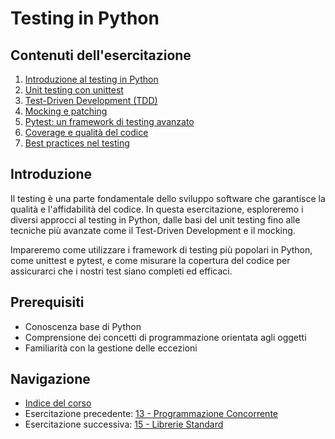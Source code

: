 # Testing in Python

## Contenuti dell'esercitazione

1. [Introduzione al testing in Python](teoria/01-introduzione-testing.md)
2. [Unit testing con unittest](teoria/02-unittest.md)
3. [Test-Driven Development (TDD)](teoria/03-tdd.md)
4. [Mocking e patching](teoria/04-mocking.md)
5. [Pytest: un framework di testing avanzato](teoria/05-pytest.md)
6. [Coverage e qualità del codice](teoria/06-coverage.md)
7. [Best practices nel testing](teoria/07-best-practices.md)

## Introduzione

Il testing è una parte fondamentale dello sviluppo software che garantisce la qualità e l'affidabilità del codice. In questa esercitazione, esploreremo i diversi approcci al testing in Python, dalle basi del unit testing fino alle tecniche più avanzate come il Test-Driven Development e il mocking.

Impareremo come utilizzare i framework di testing più popolari in Python, come unittest e pytest, e come misurare la copertura del codice per assicurarci che i nostri test siano completi ed efficaci.

## Prerequisiti

- Conoscenza base di Python
- Comprensione dei concetti di programmazione orientata agli oggetti
- Familiarità con la gestione delle eccezioni

## Navigazione

- [Indice del corso](../README.md)
- Esercitazione precedente: [13 - Programmazione Concorrente](../13-Programmazione_Concorrente/README.md)
- Esercitazione successiva: [15 - Librerie Standard](../15-Librerie_Standard/README.md)